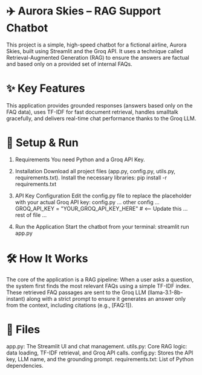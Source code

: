 # ✈️ Aurora Skies – RAG Support Chatbot
This project is a simple, high-speed chatbot for a fictional airline, Aurora Skies, built using Streamlit and the Groq API. It uses a technique called Retrieval-Augmented Generation (RAG) to ensure the answers are factual and based only on a provided set of internal FAQs.

# ✨ Key Features
This application provides grounded responses (answers based only on the FAQ data), uses TF-IDF for fast document retrieval, handles smalltalk gracefully, and delivers real-time chat performance thanks to the Groq LLM.

# 🚀 Setup & Run

1. Requirements
You need Python and a Groq API Key.

2. Installation
Download all project files (app.py, config.py, utils.py, requirements.txt).
Install the necessary libraries:
pip install -r requirements.txt

3. API Key Configuration
Edit the config.py file to replace the placeholder with your actual Groq API key:
config.py
 ... other config ...
GROQ_API_KEY = "YOUR_GROQ_API_KEY_HERE"  # <-- Update this
 ... rest of file ...

4. Run the Application
Start the chatbot from your terminal:
streamlit run app.py


# 🛠️ How It Works
The core of the application is a RAG pipeline:
When a user asks a question, the system first finds the most relevant FAQs using a simple TF-IDF index.
These retrieved FAQ passages are sent to the Groq LLM (llama-3.1-8b-instant) along with a strict prompt to ensure it generates an answer only from the context, including citations (e.g., [FAQ:1]).

# 📁 Files

app.py: The Streamlit UI and chat management.
utils.py: Core RAG logic: data loading, TF-IDF retrieval, and Groq API calls.
config.py: Stores the API key, LLM name, and the grounding prompt.
requirements.txt: List of Python dependencies.
